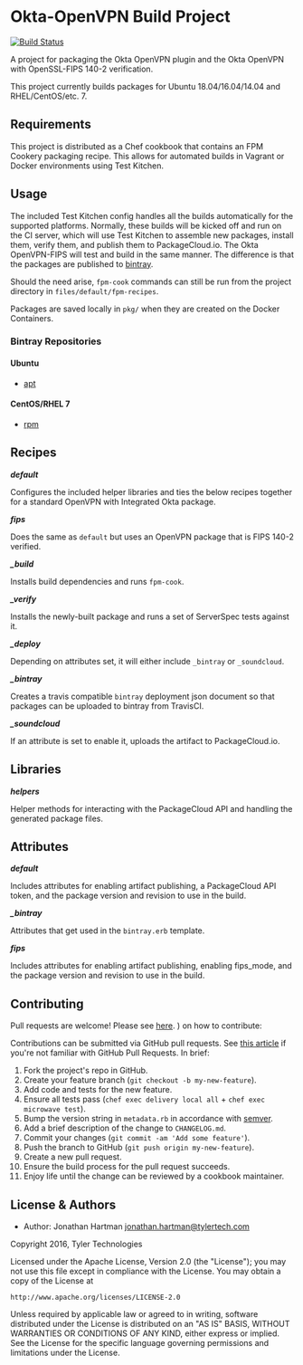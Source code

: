 # Okta-OpenVPN Build Project

[![Build Status](https://img.shields.io/travis/socrata-platform/okta-openvpn-build.svg)][travis]

[travis]: https://travis-ci.org/socrata-platform/okta-openvpn-build

A project for packaging the Okta OpenVPN plugin and the Okta OpenVPN with
OpenSSL-FIPS 140-2 verification.

This project currently builds packages for Ubuntu 18.04/16.04/14.04 and
RHEL/CentOS/etc. 7.

## Requirements

This project is distributed as a Chef cookbook that contains an FPM Cookery
packaging recipe. This allows for automated builds in Vagrant or Docker
environments using Test Kitchen.

## Usage

The included Test Kitchen config handles all the builds automatically for the
supported platforms. Normally, these builds will be kicked off and run on the
CI server, which will use Test Kitchen to assemble new packages, install them,
verify them, and publish them to PackageCloud.io.  The Okta OpenVPN-FIPS will
test and build in the same manner.  The difference is that the packages are
published to [bintray](https://bintray.com/socrata).

Should the need arise, `fpm-cook` commands can still be run from the project
directory in `files/default/fpm-recipes`.

Packages are saved locally in `pkg/` when they are created on the Docker
Containers.

### Bintray Repositories

#### Ubuntu

- [apt](https://bintray.com/socrata/apt/okta-openvpn-fips)

#### CentOS/RHEL 7

- [rpm](https://bintray.com/socrata/rpm/okta-openvpn-fips)

## Recipes

***default***

Configures the included helper libraries and ties the below recipes together
for a standard OpenVPN with Integrated Okta package.

***fips***

Does the same as `default` but uses an OpenVPN package that is FIPS 140-2
verified.

***_build***

Installs build dependencies and runs `fpm-cook`.

***_verify***

Installs the newly-built package and runs a set of ServerSpec tests against it.

***_deploy***

Depending on attributes set, it will either include `_bintray` or
`_soundcloud`.

***_bintray***

Creates a travis compatible `bintray` deployment json document so that packages
can be uploaded to bintray from TravisCI.

***_soundcloud***

If an attribute is set to enable it, uploads the artifact to PackageCloud.io.

## Libraries

***helpers***

Helper methods for interacting with the PackageCloud API and handling the
generated package files.

## Attributes

***default***

Includes attributes for enabling artifact publishing, a PackageCloud API token,
and the package version and revision to use in the build.

***_bintray***

Attributes that get used in the `bintray.erb` template.

***fips***

Includes attributes for enabling artifact publishing, enabling fips_mode, and
the package version and revision to use in the build.

## Contributing

Pull requests are welcome!  Please see [here](https://github.com/socrata-platform/okta-openvpn-build/blob/master/files/CONTRIBUTING.md).
) on how to contribute:

Contributions can be submitted via GitHub pull requests. See [this article](https://help.github.com/articles/about-pull-requests/) if you're not familiar with GitHub Pull Requests. In brief:

1. Fork the project's repo in GitHub.
2. Create your feature branch (`git checkout -b my-new-feature`).
3. Add code and tests for the new feature.
4. Ensure all tests pass (`chef exec delivery local all` + `chef exec microwave test`).
5. Bump the version string in `metadata.rb` in accordance with [semver](http://semver.org).
6. Add a brief description of the change to `CHANGELOG.md`.
7. Commit your changes (`git commit -am 'Add some feature'`).
8. Push the branch to GitHub (`git push origin my-new-feature`).
9. Create a new pull request.
10. Ensure the build process for the pull request succeeds.
11. Enjoy life until the change can be reviewed by a cookbook maintainer.

## License & Authors

- Author: Jonathan Hartman <jonathan.hartman@tylertech.com>

Copyright 2016, Tyler Technologies

Licensed under the Apache License, Version 2.0 (the "License");
you may not use this file except in compliance with the License.
You may obtain a copy of the License at

    http://www.apache.org/licenses/LICENSE-2.0

Unless required by applicable law or agreed to in writing, software
distributed under the License is distributed on an "AS IS" BASIS,
WITHOUT WARRANTIES OR CONDITIONS OF ANY KIND, either express or implied.
See the License for the specific language governing permissions and
limitations under the License.
